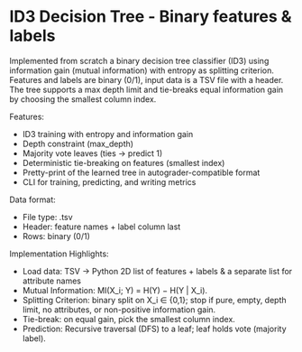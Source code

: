# ID3 Decision Tree - Binary features & labels
Implemented from scratch a binary decision tree classifier (ID3) using information gain (mutual information) with entropy as splitting criterion.
Features and labels are binary (0/1), input data is a TSV file with a header. The tree supports a max depth limit and tie-breaks equal information gain by choosing the smallest column index.

Features:
- ID3 training with entropy and information gain
- Depth constraint (max_depth)
- Majority vote leaves (ties → predict 1)
- Deterministic tie-breaking on features (smallest index)
- Pretty-print of the learned tree in autograder-compatible format
- CLI for training, predicting, and writing metrics

Data format:
- File type: .tsv
- Header: feature names + label column last
- Rows: binary (0/1)

Implementation Highlights:
- Load data: TSV → Python 2D list of features + labels & a separate list for attribute names
- Mutual Information: MI(X_i; Y) = H(Y) − H(Y | X_i).
- Splitting Criterion: binary split on X_i ∈ {0,1}; stop if pure, empty, depth limit, no attributes, or non-positive information gain.
- Tie-break: on equal gain, pick the smallest column index.
- Prediction: Recursive traversal (DFS) to a leaf; leaf holds vote (majority label).
